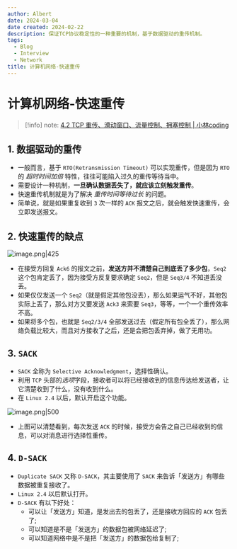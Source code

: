 ```yaml
---
author: Albert
date: 2024-03-04
date created: 2024-02-22
description: 保证TCP协议稳定性的一种重要的机制，基于数据驱动的重传机制。
tags:
  - Blog
  - Interview
  - Network
title: 计算机网络-快速重传
---
```


# 计算机网络-快速重传

> [!info]
> note: [4.2 TCP 重传、滑动窗口、流量控制、拥塞控制 | 小林coding](https://xiaolincoding.com/network/3_tcp/tcp_feature.html#%E5%BF%AB%E9%80%9F%E9%87%8D%E4%BC%A0)

## 1. 数据驱动的重传

- 一般而言，基于 `RTO(Retransmission Timeout)` 可以实现重传，但是因为 `RTO` 的 _超时时间加倍_ 特性，往往可能陷入过久的重传等待当中。
- 需要设计一种机制，**一旦确认数据丢失了，就应该立刻触发重传**。
- 快速重传机制就是为了解决 _重传时间等待过长_ 的问题。
- 简单说，就是如果重复收到 `3` 次一样的 `ACK` 报文之后，就会触发快速重传，会立即发送报文。

## 2. 快速重传的缺点

![image.png|425](https://img-20221128.oss-cn-shanghai.aliyuncs.com/img-2023-05/20240222234243.png)

- 在接受方回复 `Ack6` 的报文之前，**发送方并不清楚自己到底丢了多少包**，`Seq2` 这个包肯定丢了，因为接受方反复要求确定 `Seq2`，但是 `Seq3/4` 不知道丢没丢。
- 如果仅仅发送一个 `Seq2`（就是假定其他包没丢），那么如果运气不好，其他包实际上丢了，那么对方又要发送 `Ack3` 来索要 `Seq3`，等等，一个一个重传效率不高。
- 如果将多个包，也就是 `Seq2/3/4` 全部发送过去（假定所有包全丢了），那么网络负载比较大，而且对方接收了之后，还是会把包丢弃掉，做了无用功。

## 3. `SACK`

- `SACK` 全称为 `Selective Acknowledgment`，选择性确认。
- 利用 `TCP` 头部的*选项*字段，接收者可以将已经接收到的信息传达给发送者，让它清楚收到了什么，没有收到什么。
- 在 `Linux 2.4` 以后，默认开启这个功能。

![image.png|500](https://img-20221128.oss-cn-shanghai.aliyuncs.com/img-2023-05/20240222235502.png)

- 上图可以清楚看到，每次发送 `ACK` 的时候，接受方会告之自己已经收到的信息，可以对消息进行选择性重传。

## 4. `D-SACK`

- `Duplicate SACK` 又称 `D-SACK`，其主要使用了 `SACK` 来告诉「发送方」有哪些数据被重复接收了。
- `Linux 2.4` 以后默认打开。
- `D-SACK` 有以下好处：
  - 可以让「发送方」知道，是发出去的包丢了，还是接收方回应的 `ACK` 包丢了;
  - 可以知道是不是「发送方」的数据包被网络延迟了;
  - 可以知道网络中是不是把「发送方」的数据包给复制了;

